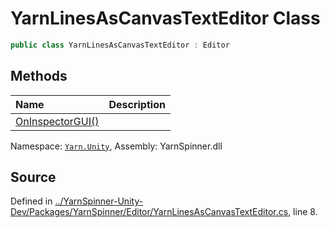 # YarnLinesAsCanvasTextEditor Class


```csharp
public class YarnLinesAsCanvasTextEditor : Editor
```



## Methods
|Name|Description|
|:---|:---|
|[OnInspectorGUI()](/api/csharp/yarn.unity/yarnlinesascanvastexteditor.oninspectorgui.md)||
<div class="class-metadata">

Namespace: [`Yarn.Unity`](/api/csharp/yarn.unity/README.md), Assembly: YarnSpinner.dll
</div>

## Source
Defined in [../YarnSpinner-Unity-Dev/Packages/YarnSpinner/Editor/YarnLinesAsCanvasTextEditor.cs](https://github.com/YarnSpinnerTool/YarnSpinner-Unity//blob/develop/Editor/YarnLinesAsCanvasTextEditor.cs#L8), line 8.
